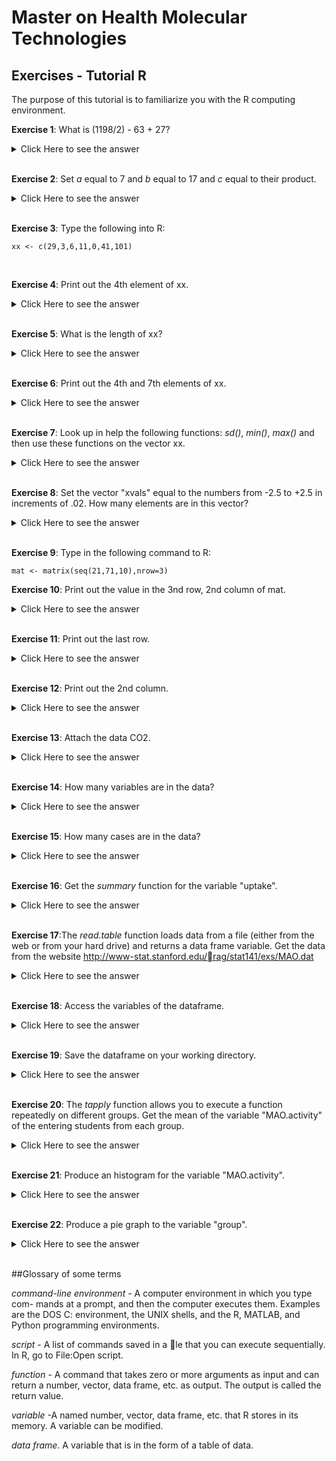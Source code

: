 # Master on Health Molecular Technologies 

## Exercises - Tutorial R


 The purpose of this tutorial is to familiarize you with the R computing environment.





**Exercise 1**: What is (1198/2) - 63 + 27?


<details><summary>Click Here to see the answer</summary><p>

```{r}

1198/2-63+27

```

</p></details>

<br/>

**Exercise 2**: Set _a_ equal to 7 and _b_ equal to 17 and _c_ equal to their product.

<details><summary>Click Here to see the answer</summary><p>

```{r}
a<-7
b<-17
c<-a*b
c

```

</p></details>

<br/>


**Exercise 3**: Type the following into R:



```{r}
xx <- c(29,3,6,11,0,41,101)

```


<br/>

**Exercise 4**: Print out the 4th element of xx.

<details><summary>Click Here to see the answer</summary><p>

```{r}
xx[4]

```

</p></details>

<br/>

**Exercise 5**: What is the length of xx?

<details><summary>Click Here to see the answer</summary><p>

```{r}
length(xx)

```

</p></details>

<br/>




**Exercise 6**: Print out the 4th and 7th elements of xx.

<details><summary>Click Here to see the answer</summary><p>

```{r}
xx[C(4,7)]

```

</p></details>

<br/>


**Exercise 7**: Look up in help the following functions: _sd()_, _min()_, _max()_ and then use these functions on the vector xx.


<details><summary>Click Here to see the answer</summary><p>

```{r}
?sd
?min()
?max()

sd(xx)
min(xx)
max(xx)

```

</p></details>

<br/>



**Exercise 8**: Set the vector "xvals" equal to the numbers from -2.5 to +2.5 in increments of .02. How many elements are in this vector?

<details><summary>Click Here to see the answer</summary><p>

```{r}
xvals<-seq(-2.5,2.5,0.02)
length(xvals)

```

</p></details>

<br/>
 
 
 
**Exercise 9**: Type in the following command to R:
 
```{r}
mat <- matrix(seq(21,71,10),nrow=3)

```

**Exercise 10**: Print out the value in the 3nd row, 2nd column of mat.


<details><summary>Click Here to see the answer</summary><p>

```{r}
mat[3,2]

```

</p></details>

<br/>


**Exercise 11**: Print out the last row.


<details><summary>Click Here to see the answer</summary><p>

```{r}
mat[3,]

```

</p></details>

<br/>


**Exercise 12**: Print out the 2nd column.

<details><summary>Click Here to see the answer</summary><p>

```{r}
mat[,2]

```

</p></details>

<br/>





**Exercise 13**: Attach the data CO2.

<details><summary>Click Here to see the answer</summary><p>

```{r}
attach(CO2)

```

</p></details>

<br/>




**Exercise 14**: How many variables are in the data?



<details><summary>Click Here to see the answer</summary><p>

```{r}
names(CO2)
length(CO2)

```

</p></details>

<br/>


**Exercise 15**: How many cases are in the data?

<details><summary>Click Here to see the answer</summary><p>

```{r}
dim(CO2)

```

</p></details>

<br/>





**Exercise 16**: Get the _summary_ function for the variable "uptake".

<details><summary>Click Here to see the answer</summary><p>

```{r}
summary(CO2$uptake)

```

</p></details>

<br/>



**Exercise 17**:The _read.table_ function loads data from a file (either from the web or from your hard drive) and returns a data frame variable. Get the data
from the website http://www-stat.stanford.edu/rag/stat141/exs/MAO.dat


<details><summary>Click Here to see the answer</summary><p>

```{r}
MAO<-read.table("http://www-stat.stanford.edu/~rag/stat141/exs/MAO.dat", header=TRUE)

```

</p></details>

<br/>




**Exercise 18**: Access the variables of the dataframe.


<details><summary>Click Here to see the answer</summary><p>

```{r}
names(MAO)

```

</p></details>

<br/>


**Exercise 19**: Save the dataframe on your working directory.

<details><summary>Click Here to see the answer</summary><p>

```{r}
save(file="mao.Rdata")

```

</p></details>

<br/>


**Exercise 20**: The _tapply_ function allows you to execute a function repeatedly on different groups. Get the mean of the variable "MAO.activity" of the entering students from each group.

<details><summary>Click Here to see the answer</summary><p>

```{r}
attach(MAO)
tapply(MAO.activity,group,mean)

```

</p></details>

<br/>



**Exercise 21**: Produce an histogram for the variable "MAO.activity". 

<details><summary>Click Here to see the answer</summary><p>

```{r}
hist(MAO.activity,col="red",main="MAO.activity")

```

</p></details>

<br/>


**Exercise 22**: Produce a pie graph to the variable "group".


<details><summary>Click Here to see the answer</summary><p>

```{r}
detach(MAO)
pie(MAO$group)

```

</p></details>

<br/>


##Glossary of some terms


_command-line environment_ - A computer environment in which you type com-
mands at a prompt, and then the computer executes them. Examples are the
DOS C: environment, the UNIX shells, and the R, MATLAB, and Python
programming environments.


_script_ - A list of commands saved in a le that you can execute sequentially. In R, go to File:Open script.

_function_ - A command that takes zero or more arguments as input and can
return a number, vector, data frame, etc. as output. The output is called
the return value.


_variable_ -A named number, vector, data frame, etc. that R stores in its memory. A variable can be modified.

_data frame_. A variable that is in the form of a table of data.




